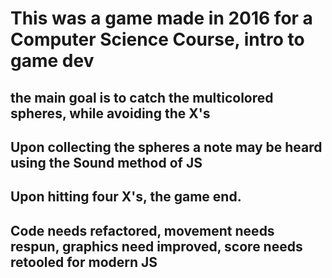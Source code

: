 # This was a game made in 2016 for a Computer Science Course, intro to game dev
## the main goal is to catch the multicolored spheres, while avoiding the X's
## Upon collecting the spheres a note may be heard using the Sound method of JS
## Upon hitting four X's, the game end.
## Code needs refactored, movement needs respun, graphics need improved, score needs retooled for modern JS
